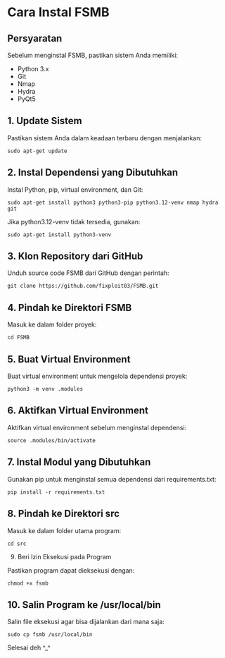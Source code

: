# Cara Instal FSMB

## Persyaratan

Sebelum menginstal FSMB, pastikan sistem Anda memiliki:

- Python 3.x  
- Git
- Nmap
- Hydra
- PyQt5

## 1. Update Sistem

Pastikan sistem Anda dalam keadaan terbaru dengan menjalankan:  

```
sudo apt-get update
```

## 2. Instal Dependensi yang Dibutuhkan

Instal Python, pip, virtual environment, dan Git:

```
sudo apt-get install python3 python3-pip python3.12-venv nmap hydra git
```

Jika python3.12-venv tidak tersedia, gunakan:

```
sudo apt-get install python3-venv
```

## 3. Klon Repository dari GitHub

Unduh source code FSMB dari GitHub dengan perintah:

```
git clone https://github.com/fixploit03/FSMB.git
```

## 4. Pindah ke Direktori FSMB

Masuk ke dalam folder proyek:

```
cd FSMB
```

## 5. Buat Virtual Environment

Buat virtual environment untuk mengelola dependensi proyek:

```
python3 -m venv .modules
```

## 6. Aktifkan Virtual Environment

Aktifkan virtual environment sebelum menginstal dependensi:

```
source .modules/bin/activate
```

## 7. Instal Modul yang Dibutuhkan

Gunakan pip untuk menginstal semua dependensi dari requirements.txt:

```
pip install -r requirements.txt
```

## 8. Pindah ke Direktori src

Masuk ke dalam folder utama program:

```
cd src
```

9. Beri Izin Eksekusi pada Program

Pastikan program dapat dieksekusi dengan:

```
chmod +x fsmb
```

## 10. Salin Program ke /usr/local/bin

Salin file eksekusi agar bisa dijalankan dari mana saja:

```
sudo cp fsmb /usr/local/bin
```

Selesai deh ^_^

